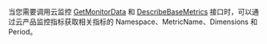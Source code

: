 
当您需要调用云监控 [GetMonitorData](https://cloud.tencent.com/document/product/248/31014) 和 [DescribeBaseMetrics](https://cloud.tencent.com/document/product/248/30351) 接口时，可以通过云产品监控指标获取相关指标的 Namespace、MetricName、Dimensions 和 Period。
